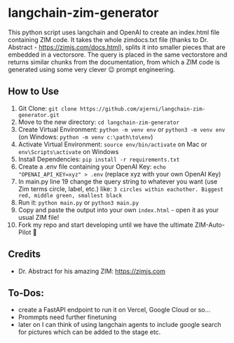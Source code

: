 # langchain-zim-generator

This python script uses langchain and OpenAI to create an index.html file containing ZIM code.
It takes the whole zimdocs.txt file (thanks to Dr. Abstract - https://zimjs.com/docs.html), splits it into smaller pieces that are embedded in a vectorsore. The query is placed in the same vectorstore and returns similar chunks from the documentation, from which a ZIM code is generated using some very clever 😉 prompt engineering.

## How to Use

1. Git Clone: `git clone https://github.com/ajerni/langchain-zim-generator.git`
2. Move to the new directory: `cd langchain-zim-generator`
3. Create Virtual Environment: `python -m venv env` or `python3 -m venv env` (on Windows: `python -m venv c:\path\to\env`)
4. Activate Virtual Environment: `source env/bin/activate` on Mac or `env\Scripts\activate` on Windows
5. Install Dependencies: `pip install -r requirements.txt`
6. Create a .env file containing your OpenAI Key: `echo "OPENAI_API_KEY=xyz" > .env` (replace xyz with your own OpenAI Key)
7. In main.py line 19 change the query string to whatever you want (use Zim terms circle, label, etc.) like: `3 circles within eachother. Biggest red, middle green, smallest black`
8. Run it: `python main.py` or `python3 main.py`
9. Copy and paste the output into your own `index.html` - open it as your usual ZIM file!
10. Fork my repo and start developing until we have the ultimate ZIM-Auto-Pilot 🚀

## Credits

- Dr. Abstract for his amazing ZIM: https://zimjs.com

## To-Dos:

- create a FastAPI endpoint to run it on Vercel, Google Cloud or so...
- Prommpts need further finetuning
- later on I can think of using langchain agents to include google search for pictures which can be added to the stage etc.
